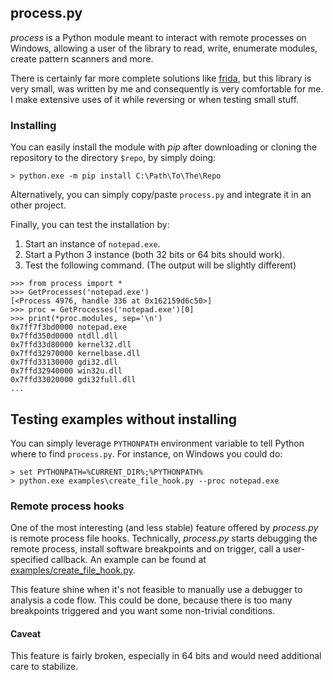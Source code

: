 ## process.py

*process* is a Python module meant to interact with remote processes on Windows,
allowing a user of the library to read, write, enumerate modules, create pattern
scanners and more.

There is certainly far more complete solutions like [frida](https://frida.re/),
but this library is very small, was written by me and consequently is very
comfortable for me. I make extensive uses of it while reversing or when testing
small stuff.

### Installing

You can easily install the module with *pip* after downloading or cloning the
repository to the directory `$repo`, by simply doing:
```
> python.exe -m pip install C:\Path\To\The\Repo
```

Alternatively, you can simply copy/paste `process.py` and integrate it in an
other project.

Finally, you can test the installation by:
1. Start an instance of `notepad.exe`.
2. Start a Python 3 instance (both 32 bits or 64 bits should work).
3. Test the following command. (The output will be slightly different)
```
>>> from process import *
>>> GetProcesses('notepad.exe')
[<Process 4976, handle 336 at 0x162159d6c50>]
>>> proc = GetProcesses('notepad.exe')[0]
>>> print(*proc.modules, sep='\n')
0x7ff7f3bd0000 notepad.exe
0x7ffd350d0000 ntdll.dll
0x7ffd33d80000 kernel32.dll
0x7ffd32970000 kernelbase.dll
0x7ffd33130000 gdi32.dll
0x7ffd32940000 win32u.dll
0x7ffd33020000 gdi32full.dll
...
```

## Testing examples without installing
You can simply leverage `PYTHONPATH` environment variable to tell Python where
to find `process.py`. For instance, on Windows you could do:
```
> set PYTHONPATH=%CURRENT_DIR%;%PYTHONPATH%
> python.exe examples\create_file_hook.py --proc notepad.exe
```

### Remote process hooks

One of the most interesting (and less stable) feature offered by *process.py*
is remote process file hooks. Technically, *process.py* starts debugging
the remote process, install software breakpoints and on trigger, call a
user-specified callback. An example can be found at [examples/create_file_hook.py](https://github.com/reduf/process/blob/master/examples/create_file_hook.py).

This feature shine when it's not feasible to manually use a debugger to analysis
a code flow. This could be done, because there is too many breakpoints triggered
and you want some non-trivial conditions.

#### Caveat
This feature is fairly broken, especially in 64 bits and would need additional
care to stabilize.
